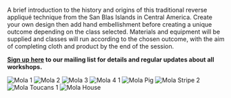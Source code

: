 A brief introduction to the history and origins of this traditional reverse appliqué technique from the San Blas Islands in Central America.  Create your own design then add hand embellishment before creating a unique outcome depending on the class selected.
Materials and equipment will be supplied and classes will run according to the chosen outcome, with the aim of completing cloth and product by the end of the session.

**[Sign up here](/contact)  to our mailing list for details and regular updates about all workshops.**

![Mola 1](http://textilesatthestablehouse.co.uk/assets/Mola1.jpg)
![Mola 2](http://textilesatthestablehouse.co.uk/assets/Mola2.jpg)
![Mola 3](http://textilesatthestablehouse.co.uk/assets/Mola3.jpg)
![Mola 4 1](http://textilesatthestablehouse.co.uk/assets/Mola41.jpg)
![Mola Pig](http://textilesatthestablehouse.co.uk/assets/MolaPig.jpg)
![Mola Stripe 2](http://textilesatthestablehouse.co.uk/assets/MolaStripe2.jpg)
![Mola Toucans 1](http://textilesatthestablehouse.co.uk/assets/MolaToucans1.jpg)
![Mola House](http://textilesatthestablehouse.co.uk/assets/MolaHouse.jpg)
